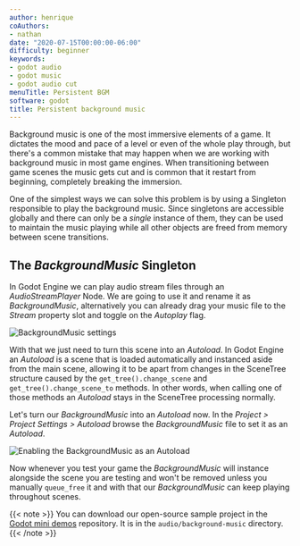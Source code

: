 ```yaml
---
author: henrique
coAuthors:
- nathan
date: "2020-07-15T00:00:00-06:00"
difficulty: beginner
keywords:
- godot audio
- godot music
- godot audio cut
menuTitle: Persistent BGM
software: godot
title: Persistent background music
---
```


Background music is one of the most immersive elements of a game. It dictates the mood and pace of a level or even of the whole play through, but there's a common mistake that may happen when we are working with background music in most game engines. When transitioning between game scenes the music gets cut and is common that it restart from beginning, completely breaking the immersion.

One of the simplest ways we can solve this problem is by using a Singleton responsible to play the background music. Since singletons are accessible globally and there can only be a _single_ instance of them, they can be used to maintain the music playing while all other objects are freed from memory between scene transitions.

## The _BackgroundMusic_ Singleton

In Godot Engine we can play audio stream files through an _AudioStreamPlayer_ Node. We are going to use it and rename it as _BackgroundMusic_, alternatively you can already drag your music file to the _Stream_ property slot and toggle on the _Autoplay_ flag.

![BackgroundMusic settings](01.background-music-settings.png)

With that we just need to turn this scene into an _Autoload_. In Godot Engine an _Autoload_ is a scene that is loaded automatically and instanced aside from the main scene, allowing it to be apart from changes in the SceneTree structure caused by the `get_tree().change_scene` and `get_tree().change_scene_to` methods. In other words, when calling one of those methods an _Autoload_ stays in the SceneTree processing normally.

Let's turn our _BackgroundMusic_ into an _Autoload_ now. In the _Project > Project Settings > Autoload_ browse the _BackgroundMusic_ file to set it as an _Autoload_.

![Enabling the BackgroundMusic as an Autoload](02.background-music-autoload.png)

Now whenever you test your game the _BackgroundMusic_ will instance alongside the scene you are testing and won't be removed unless you manually `queue_free` it and with that our _BackgroundMusic_ can keep playing throughout scenes.

{{< note >}}
You can download our open-source sample project in the [Godot mini demos](https://github.com/GDQuest/godot-mini-tuts-demos) repository. It is in the `audio/background-music` directory.
{{< /note >}}
